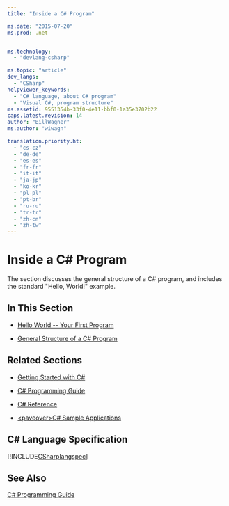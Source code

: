 ```yaml
---
title: "Inside a C# Program"

ms.date: "2015-07-20"
ms.prod: .net


ms.technology: 
  - "devlang-csharp"

ms.topic: "article"
dev_langs: 
  - "CSharp"
helpviewer_keywords: 
  - "C# language, about C# program"
  - "Visual C#, program structure"
ms.assetid: 9551354b-33f0-4e11-bbf0-1a35e3702b22
caps.latest.revision: 14
author: "BillWagner"
ms.author: "wiwagn"

translation.priority.ht: 
  - "cs-cz"
  - "de-de"
  - "es-es"
  - "fr-fr"
  - "it-it"
  - "ja-jp"
  - "ko-kr"
  - "pl-pl"
  - "pt-br"
  - "ru-ru"
  - "tr-tr"
  - "zh-cn"
  - "zh-tw"
---
```

# Inside a C# Program
The section discusses the general structure of a C# program, and includes the standard "Hello, World!" example.  
  
## In This Section  
  
-   [Hello World -- Your First Program](../../../csharp/programming-guide/inside-a-program/hello-world-your-first-program.md)  
  
-   [General Structure of a C# Program](../../../csharp/programming-guide/inside-a-program/general-structure-of-a-csharp-program.md)  
  
## Related Sections  
  
-   [Getting Started with C#](../../../csharp/getting-started/index.md)  
  
-   [C# Programming Guide](../../../csharp/programming-guide/index.md)  
  
-   [C# Reference](../../../csharp/language-reference/index.md)  
  
-   [\<paveover>C# Sample Applications](http://msdn.microsoft.com/en-us/9a9d7aaa-51d3-4224-b564-95409b0f3e15)  
  
## C# Language Specification  
 [!INCLUDE[CSharplangspec](~/includes/csharplangspec-md.md)]  
  
## See Also  
 [C# Programming Guide](../../../csharp/programming-guide/index.md)
